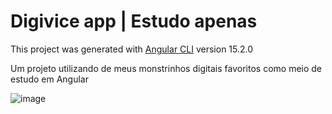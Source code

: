 # Digivice app | Estudo apenas

This project was generated with [Angular CLI](https://github.com/angular/angular-cli) version 15.2.0

Um projeto utilizando de meus monstrinhos digitais favoritos como meio de estudo em Angular

![image](https://user-images.githubusercontent.com/67469148/223193680-f6b59ddd-6219-48a1-8c16-f212481b0762.png)
